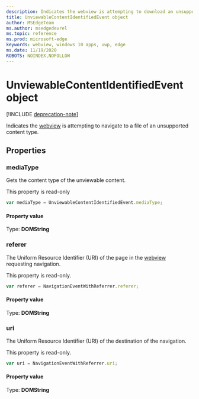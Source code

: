 ```yaml
---
description: Indicates the webview is attempting to download an unsupported file. 
title: UnviewableContentIdentifiedEvent object
author: MSEdgeTeam
ms.author: msedgedevrel
ms.topic: reference
ms.prod: microsoft-edge
keywords: webview, windows 10 apps, uwp, edge
ms.date: 11/19/2020
ROBOTS: NOINDEX,NOFOLLOW
---
```

# UnviewableContentIdentifiedEvent object  

[!INCLUDE [deprecation-note](../includes/deprecation-note.md)]  

Indicates the [webview](../webview.md) is attempting to navigate to a file of an unsupported content type.  

## Properties  

### mediaType  

Gets the content type of the unviewable content.  

This property is read-only  

```javascript
var mediaType = UnviewableContentIdentifiedEvent.mediaType;
```  

#### Property value  

Type: **DOMString**  

### referer  

The Uniform Resource Identifier (URI) of the page in the [webview](../webview.md) requesting navigation.  

This property is read-only.  

```javascript
var referer = NavigationEventWithReferrer.referer;
```  

#### Property value  

Type: **DOMString**  

### uri  

The Uniform Resource Identifier (URI) of the destination of the navigation.  

This property is read-only.  

```javascript
var uri = NavigationEventWithReferrer.uri;
```  

#### Property value  

Type: **DOMString**  
